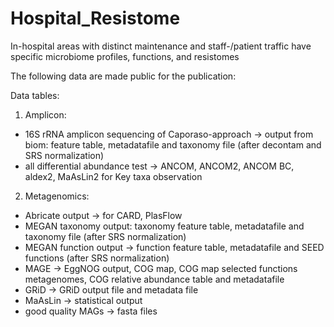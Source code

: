 # Hospital_Resistome
In-hospital areas with distinct maintenance and staff-/patient traffic have specific microbiome profiles, functions, and resistomes

The following data are made public for the publication:

Data tables:

1) Amplicon:
- 16S rRNA amplicon sequencing of Caporaso-approach -> output from biom: feature table, metadatafile and taxonomy file (after decontam and SRS normalization)
- all differential abundance test -> ANCOM, ANCOM2, ANCOM BC, aldex2, MaAsLin2 for Key taxa observation
  
2) Metagenomics:
- Abricate output -> for CARD, PlasFlow
- MEGAN taxonomy output: taxonomy feature table, metadatafile and taxonomy file (after SRS                 normalization)
- MEGAN function output -> function feature table, metadatafile and SEED functions (after SRS             normalization)
- MAGE -> EggNOG output, COG map, COG map selected functions metagenomes, COG relative abundance table and metadatafile 
- GRiD -> GRiD output file and metadata file
- MaAsLin -> statistical output
- good quality MAGs -> fasta files

